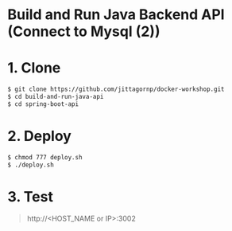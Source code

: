 # Build and Run Java Backend API (Connect to Mysql (2))

# 1. Clone

```sh
$ git clone https://github.com/jittagornp/docker-workshop.git  
$ cd build-and-run-java-api 
$ cd spring-boot-api 
```

# 2. Deploy 
```sh
$ chmod 777 deploy.sh 
$ ./deploy.sh 
```

# 3. Test 

> http://<HOST_NAME or IP>:3002 
